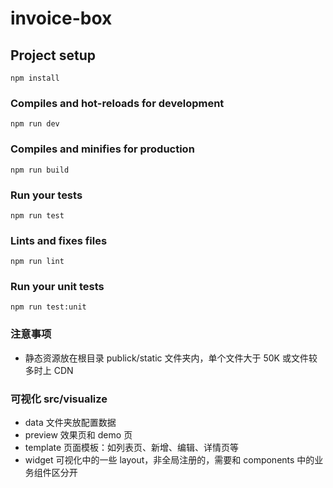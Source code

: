 # invoice-box

## Project setup
```
npm install
```

### Compiles and hot-reloads for development
```
npm run dev
```

### Compiles and minifies for production
```
npm run build
```

### Run your tests
```
npm run test
```

### Lints and fixes files
```
npm run lint
```

### Run your unit tests
```
npm run test:unit
```

### 注意事项
* 静态资源放在根目录 publick/static 文件夹内，单个文件大于 50K 或文件较多时上 CDN


### 可视化 src/visualize
* data 文件夹放配置数据
* preview 效果页和 demo 页
* template 页面模板：如列表页、新增、编辑、详情页等
* widget 可视化中的一些 layout，非全局注册的，需要和 components 中的业务组件区分开
